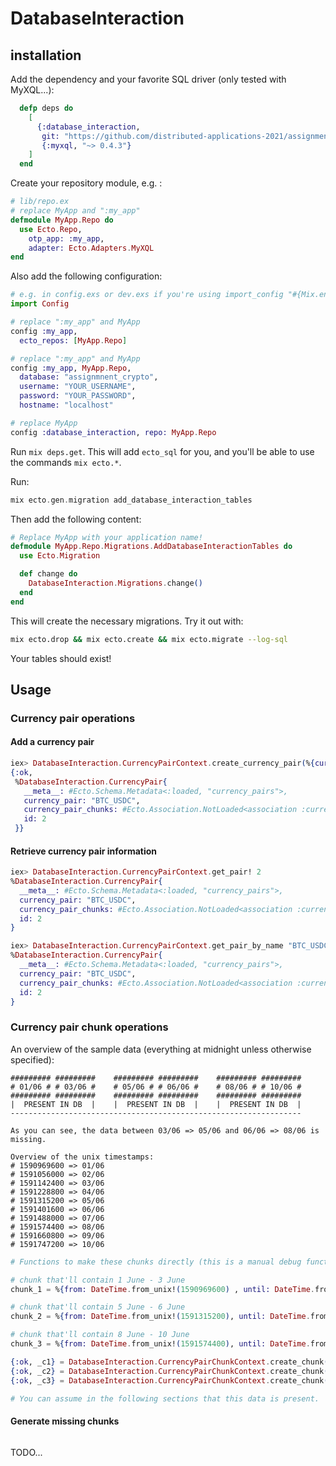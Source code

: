 # DatabaseInteraction

## installation

Add the dependency and your favorite SQL driver (only tested with MyXQL...):

```elixir
  defp deps do
    [
      {:database_interaction,
       git: "https://github.com/distributed-applications-2021/assignment-database-interaction", branch: "main"},
       {:myxql, "~> 0.4.3"}
    ]
  end
```

Create your repository module, e.g. :

```elixir
# lib/repo.ex
# replace MyApp and ":my_app"
defmodule MyApp.Repo do
  use Ecto.Repo,
    otp_app: :my_app,
    adapter: Ecto.Adapters.MyXQL
end
```

Also add the following configuration:

```elixir
# e.g. in config.exs or dev.exs if you're using import_config "#{Mix.env()}.exs"
import Config

# replace ":my_app" and MyApp
config :my_app,
  ecto_repos: [MyApp.Repo]

# replace ":my_app" and MyApp
config :my_app, MyApp.Repo,
  database: "assignmnent_crypto",
  username: "YOUR_USERNAME",
  password: "YOUR_PASSWORD",
  hostname: "localhost"

# replace MyApp
config :database_interaction, repo: MyApp.Repo
```

Run `mix deps.get`. This will add `ecto_sql` for you, and you'll be able to use the commands `mix ecto.*`.

Run:

```elixir
mix ecto.gen.migration add_database_interaction_tables
```

Then add the following content:

```elixir
# Replace MyApp with your application name!
defmodule MyApp.Repo.Migrations.AddDatabaseInteractionTables do
  use Ecto.Migration

  def change do
    DatabaseInteraction.Migrations.change()
  end
end
```

This will create the necessary migrations. Try it out with:

```bash
mix ecto.drop && mix ecto.create && mix ecto.migrate --log-sql
```

Your tables should exist!

## Usage

### Currency pair operations

#### Add a currency pair

```elixir
iex> DatabaseInteraction.CurrencyPairContext.create_currency_pair(%{currency_pair: "BTC_USDC"})
{:ok,
 %DatabaseInteraction.CurrencyPair{
   __meta__: #Ecto.Schema.Metadata<:loaded, "currency_pairs">,
   currency_pair: "BTC_USDC",
   currency_pair_chunks: #Ecto.Association.NotLoaded<association :currency_pair_chunks is not loaded>,
   id: 2
 }}
```

#### Retrieve currency pair information

```elixir
iex> DatabaseInteraction.CurrencyPairContext.get_pair! 2
%DatabaseInteraction.CurrencyPair{
  __meta__: #Ecto.Schema.Metadata<:loaded, "currency_pairs">,
  currency_pair: "BTC_USDC",
  currency_pair_chunks: #Ecto.Association.NotLoaded<association :currency_pair_chunks is not loaded>,
  id: 2
}

iex> DatabaseInteraction.CurrencyPairContext.get_pair_by_name "BTC_USDC"
%DatabaseInteraction.CurrencyPair{
  __meta__: #Ecto.Schema.Metadata<:loaded, "currency_pairs">,
  currency_pair: "BTC_USDC",
  currency_pair_chunks: #Ecto.Association.NotLoaded<association :currency_pair_chunks is not loaded>,
  id: 2
}
```

### Currency pair **chunk** operations

An overview of the sample data (everything at midnight unless otherwise specified):

```text
######### #########    ######### #########    ######### #########
# 01/06 # # 03/06 #    # 05/06 # # 06/06 #    # 08/06 # # 10/06 #
######### #########    ######### #########    ######### #########
|  PRESENT IN DB  |    |  PRESENT IN DB  |    |  PRESENT IN DB  |
-----------------------------------------------------------------

As you can see, the data between 03/06 => 05/06 and 06/06 => 08/06 is missing.

Overview of the unix timestamps:
# 1590969600 => 01/06
# 1591056000 => 02/06
# 1591142400 => 03/06
# 1591228800 => 04/06
# 1591315200 => 05/06
# 1591401600 => 06/06
# 1591488000 => 07/06
# 1591574400 => 08/06
# 1591660800 => 09/06
# 1591747200 => 10/06
```

```elixir
# Functions to make these chunks directly (this is a manual debug function! Don't use this directly):

# chunk that'll contain 1 June - 3 June
chunk_1 = %{from: DateTime.from_unix!(1590969600) , until: DateTime.from_unix!(1591142400)}

# chunk that'll contain 5 June - 6 June
chunk_2 = %{from: DateTime.from_unix!(1591315200), until: DateTime.from_unix!(1591401600)}

# chunk that'll contain 8 June - 10 June
chunk_3 = %{from: DateTime.from_unix!(1591574400), until: DateTime.from_unix!(1591747200)}

{:ok, _c1} = DatabaseInteraction.CurrencyPairChunkContext.create_chunk(chunk_1, result, :i_am_aware_that_i_should_not_use_this_directly)
{:ok, _c2} = DatabaseInteraction.CurrencyPairChunkContext.create_chunk(chunk_2, result, :i_am_aware_that_i_should_not_use_this_directly)
{:ok, _c3} = DatabaseInteraction.CurrencyPairChunkContext.create_chunk(chunk_3, result, :i_am_aware_that_i_should_not_use_this_directly)

# You can assume in the following sections that this data is present.
```

#### Generate missing chunks


```elixir

```
TODO...
